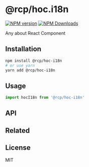 # @rcp/hoc.i18n

[![NPM version](https://img.shields.io/npm/v/@rcp/hoc-i18n.svg?style=flat-square)](https://www.npmjs.com/package/@rcp/hoc-i18n)
[![NPM Downloads](https://img.shields.io/npm/dm/@rcp/hoc-i18n.svg?style=flat-square&maxAge=43200)](https://www.npmjs.com/package/@rcp/hoc-i18n)

Any about React Component

## Installation

```bash
npm install @rcp/hoc-i18n
# or use yarn
yarn add @rcp/hoc-i18n
```

## Usage

```javascript
import hocI18n from '@rcp/hoc-i18n'
```

## API

## Related

## License

MIT
